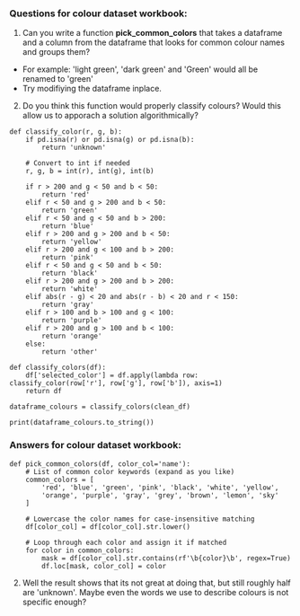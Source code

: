 ### Questions for colour dataset workbook:

1. Can you write a function **pick_common_colors** that takes a dataframe and a column from the dataframe that looks for common colour names and groups them?

- For example: 'light green', 'dark green' and 'Green' would all be renamed to 'green'
- Try modifiying the dataframe inplace.

2. Do you think this function would properly classify colours? Would this allow us to apporach a solution algorithmically?

```
def classify_color(r, g, b):
    if pd.isna(r) or pd.isna(g) or pd.isna(b):
        return 'unknown'

    # Convert to int if needed
    r, g, b = int(r), int(g), int(b)

    if r > 200 and g < 50 and b < 50:
        return 'red'
    elif r < 50 and g > 200 and b < 50:
        return 'green'
    elif r < 50 and g < 50 and b > 200:
        return 'blue'
    elif r > 200 and g > 200 and b < 50:
        return 'yellow'
    elif r > 200 and g < 100 and b > 200:
        return 'pink'
    elif r < 50 and g < 50 and b < 50:
        return 'black'
    elif r > 200 and g > 200 and b > 200:
        return 'white'
    elif abs(r - g) < 20 and abs(r - b) < 20 and r < 150:
        return 'gray'
    elif r > 100 and b > 100 and g < 100:
        return 'purple'
    elif r > 200 and g > 100 and b < 100:
        return 'orange'
    else:
        return 'other'

def classify_colors(df):
    df['selected_color'] = df.apply(lambda row: classify_color(row['r'], row['g'], row['b']), axis=1)
    return df

dataframe_colours = classify_colors(clean_df)

print(dataframe_colours.to_string())
```

### Answers for colour dataset workbook:

```
def pick_common_colors(df, color_col='name'):
    # List of common color keywords (expand as you like)
    common_colors = [
        'red', 'blue', 'green', 'pink', 'black', 'white', 'yellow',
        'orange', 'purple', 'gray', 'grey', 'brown', 'lemon', 'sky'
    ]

    # Lowercase the color names for case-insensitive matching
    df[color_col] = df[color_col].str.lower()

    # Loop through each color and assign it if matched
    for color in common_colors:
        mask = df[color_col].str.contains(rf'\b{color}\b', regex=True)
        df.loc[mask, color_col] = color
```

2. Well the result shows that its not great at doing that, but still roughly half are 'unknown'.
   Maybe even the words we use to describe colours is not specific enough?
